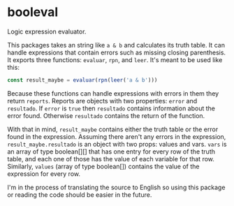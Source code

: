# booleval

Logic expression evaluator.


This packages takes an string like `a & b` and calculates its truth table. It can handle expressions that contain errors such as 
missing closing parenthesis. It exports three functions: `evaluar`, `rpn`, and `leer`. It's meant to be used like this:

```js
const result_maybe = evaluar(rpn(leer('a & b')))
```

Because these functions can handle expressions with errors in them they return `reports`. Reports are objects with two properties: `error` and `resultado`.
If `error` is `true` then `resultado` contains information about the error found. Otherwise `resultado` contains the return of the function.

With that in mind, `result_maybe` contains either the truth table or the error found in the expression. Assuming there aren't any errors in the expression,
`result_maybe.resultado` is an object with two props: values and vars. `vars` is an array of type boolean[][] that has one entry for every row of the truth
table, and each one of those has the value of each variable for that row. Similarly, `values` (array of type boolean[]) contains the value of the expression
for every row.

I'm in the process of translating the source to English so using this package or reading the code should be easier in the future.